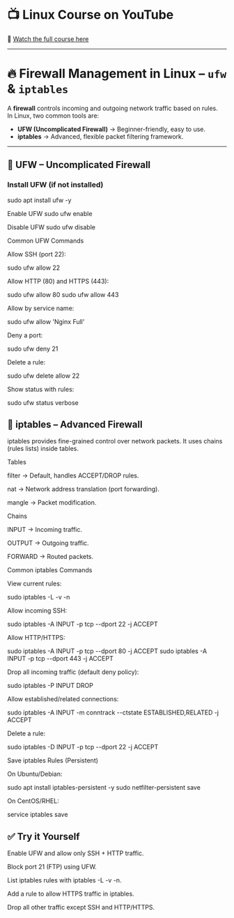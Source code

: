 # 📺 Linux Course on YouTube  
🎥 [Watch the full course here](https://youtu.be/tdxQ0O1qu9U?list=PLJB9b1bbB85HR7xXgpuWTibPWTprBEVi0)

---

# 🔥 Firewall Management in Linux – `ufw` & `iptables`

A **firewall** controls incoming and outgoing network traffic based on rules.  
In Linux, two common tools are:

- **UFW (Uncomplicated Firewall)** → Beginner-friendly, easy to use.  
- **iptables** → Advanced, flexible packet filtering framework.  

---

## 📌 UFW – Uncomplicated Firewall

### Install UFW (if not installed)

sudo apt install ufw -y

Enable UFW
sudo ufw enable

Disable UFW
sudo ufw disable

Common UFW Commands

Allow SSH (port 22):

sudo ufw allow 22


Allow HTTP (80) and HTTPS (443):

sudo ufw allow 80
sudo ufw allow 443


Allow by service name:

sudo ufw allow 'Nginx Full'


Deny a port:

sudo ufw deny 21


Delete a rule:

sudo ufw delete allow 22


Show status with rules:

sudo ufw status verbose

## 📌 iptables – Advanced Firewall

iptables provides fine-grained control over network packets.
It uses chains (rules lists) inside tables.

Tables

filter → Default, handles ACCEPT/DROP rules.

nat → Network address translation (port forwarding).

mangle → Packet modification.

Chains

INPUT → Incoming traffic.

OUTPUT → Outgoing traffic.

FORWARD → Routed packets.

Common iptables Commands

View current rules:

sudo iptables -L -v -n


Allow incoming SSH:

sudo iptables -A INPUT -p tcp --dport 22 -j ACCEPT


Allow HTTP/HTTPS:

sudo iptables -A INPUT -p tcp --dport 80 -j ACCEPT
sudo iptables -A INPUT -p tcp --dport 443 -j ACCEPT


Drop all incoming traffic (default deny policy):

sudo iptables -P INPUT DROP


Allow established/related connections:

sudo iptables -A INPUT -m conntrack --ctstate ESTABLISHED,RELATED -j ACCEPT


Delete a rule:

sudo iptables -D INPUT -p tcp --dport 22 -j ACCEPT

Save iptables Rules (Persistent)

On Ubuntu/Debian:

sudo apt install iptables-persistent -y
sudo netfilter-persistent save


On CentOS/RHEL:

service iptables save

## ✅ Try it Yourself

Enable UFW and allow only SSH + HTTP traffic.

Block port 21 (FTP) using UFW.

List iptables rules with iptables -L -v -n.

Add a rule to allow HTTPS traffic in iptables.

Drop all other traffic except SSH and HTTP/HTTPS.